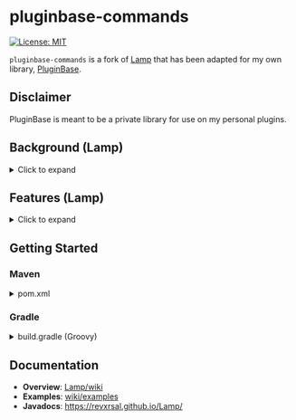 # pluginbase-commands

[![License: MIT](https://img.shields.io/badge/License-MIT-yellow.svg)](https://opensource.org/licenses/MIT)

`pluginbase-commands` is a fork of [Lamp](https://github.com/Revxrsal/Lamp) that has been adapted
for my own library, [PluginBase](https://github.com/Demeng7215/PluginBase).

## Disclaimer

PluginBase is meant to be a private library for use on my personal plugins.

## Background (Lamp)

<details>
  <summary>Click to expand</summary>
Building commands has always been a core concept in many applications, and, lots of times, a really boring and cumbersome one to pull off: Having to think of all the possible input from the user, all the mistakes they will make, validating input and then finally executing the actual command logic. 

We *aren't* supposed to mess our hands up with so much of this. We really shouldn't get ourselves
dirty with the highly error-prone string manipulation, nor are we supposed to repeat 3 lines of code
a thousand times. We also should not be forced to think of all the edge cases and possible output of
the user side. Developers should focus on what's *important*, not what isn't.

Then after all that, we really should make sure our code is clean, maintainable, extendable and
flexible.

Building upon this belief, Lamp was born.

Lamp has taken responsibility upon itself to take all the crap of the command creation process:
parsing input, validating arguments, auto completions, tokenizing and redirection, and leaves you
only to the important part of your job here: the actual command logic.

Through annotations, parameter resolvers, command conditions, permissions, argument validators,
cooldowns, dependency injection, auto-completers, Lamp not only makes the command creation process
much easier, it also becomes more fun, intuitive and less error prone.
</details>

## Features (Lamp)

<details>
  <summary>Click to expand</summary>
Glad you asked!

- **Lamp is small**: The overall size of Lamp will not exceed 150 KB. Built to be lightweight, Lamp
  is convenient to package and ship.
- **Lamp is extendable**: Lamp has been built thoroughly with this in mind. You can create custom
  annotations for commands, parameters, permissions and resolvers, with their very own
  functionality. This gives so much space for your own extendability, and also helps make sure the
  code you write is minimal.
- **Lamp is portable**: Created with a high-level command API and an extendable codebase, Lamp has
  been produced to provide first-class support to as many platforms as possible. As of now, Lamp
  supports the following platforms:
    - [Bukkit / Spigot](bukkit)
    - [BungeeCord](bungee)
    - [VelocityPowered](velocity)
    - [SpongePowered](sponge)
    - [Java Discord API (JDA)](jda)
    - [Mojang's Brigadier](brigadier)
    - [Command line interface (CLI)](cli)

  With the help of the built-in APIs for dispatching commands and auto-completions, it is possible
  to support almost any platform out-of-the-box.
- **Lamp is easy**: Despite all the powerful features and extendability, getting started with Lamp
  couldn't be easier. Simply create a command handler for your appropriate platform, then proceed
  with creating your command with the main **\@Command** and **\@Subcommand** annotations, and
  finally registering it with **CommandHandler#register()**.
- **Lamp is powerful**: Lamp allows you to leverage some of the command features which would be
  otherwise too burdensome to build:
    - **[@Switch parameters](common/src/main/java/revxrsal/commands/annotation/Switch.java)**
    - **[@Flag (named) parameters](common/src/main/java/revxrsal/commands/annotation/Flag.java)**
    - **[Simple dependency injection](common/src/main/java/revxrsal/commands/annotation/Dependency.java)**
    - **[Built-in localization API](common/src/main/java/revxrsal/commands/locales/Translator.java)**
    - **[A quote-aware argument parser](common/src/main/java/revxrsal/commands/command/ArgumentStack.java)**
    - **[Context resolver factories](common/src/main/java/revxrsal/commands/process/ContextResolverFactory.java)**
      and **[value resolver factories](common/src/main/java/revxrsal/commands/process/ValueResolverFactory.java)**
    - **[Simple and powerful auto completions API](common/src/main/java/revxrsal/commands/autocomplete/AutoCompleter.java)**
    - **[Built-in command cooldown handler](common/src/main/java/revxrsal/commands/annotation/Cooldown.java)**

</details>

## Getting Started

### Maven

<details>
  <summary>pom.xml</summary>

  ``` xml
  <repositories>
      <repository>
          <id>jitpack.io</id>
          <url>https://jitpack.io</url>
      </repository>
  </repositories>

  <dependencies>
      <!-- For the common module -->
      <dependency>
          <groupId>com.github.Demeng7215.pluginbase-commands</groupId>
          <artifactId>common</artifactId> 
          <version>[version]</version>
      </dependency>

      <!-- For the bukkit module -->
      <dependency>
          <groupId>com.github.Demeng7215.pluginbase-commands</groupId>
          <artifactId>bukkit</artifactId>
          <version>[version]</version>
      </dependency>  
  </dependencies>
  ```

 </details>

### Gradle

<details>
  <summary>build.gradle (Groovy)</summary>

```groovy
repositories {
    maven { url = 'https://jitpack.io' }
}

dependencies {
    // For the common module
    implementation 'com.github.Demeng7215.pluginbase-commands:common:[version]'

    // For the bukkit module
    implementation 'com.github.Demeng7215.pluginbase-commands:bukkit:[verison]'
}

compileJava { // Preserve parameter names in the bytecode
    options.compilerArgs += ["-parameters"]
    options.fork = true
    options.forkOptions.executable = "javac"
}
```

</details>

## Documentation

- **Overview**: [Lamp/wiki](https://github.com/Revxrsal/Lamp/wiki)
- **Examples**: [wiki/examples](https://github.com/Revxrsal/Lamp/wiki/Building-commands)
- **Javadocs**: https://revxrsal.github.io/Lamp/
